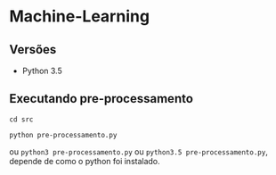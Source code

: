 # Machine-Learning

## Versões

- Python 3.5

## Executando pre-processamento

```
cd src
```

```
python pre-processamento.py
```

ou `python3 pre-processamento.py` ou `python3.5 pre-processamento.py`, depende de como o python foi instalado.
